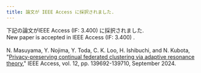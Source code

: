 ```yaml
---
title: 論文が IEEE Access に採択されました.
---
```


下記の論文がIEEE Access (IF: 3.400) に採択されました.<br>
New paper is accepted in IEEE Access (IF: 3.400) .
<br><br>
N. Masuyama, Y. Nojima, Y. Toda, C. K. Loo, H. Ishibuchi, and N. Kubota, "[Privacy-preserving continual federated clustering via adaptive resonance theory](https://doi.org/10.1109/ACCESS.2024.3467114)," IEEE Access, vol. 12, pp. 139692-139710, September 2024.

